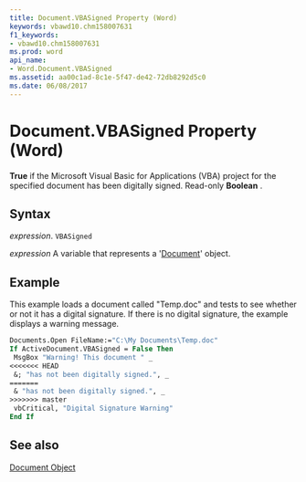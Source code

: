 ```yaml
---
title: Document.VBASigned Property (Word)
keywords: vbawd10.chm158007631
f1_keywords:
- vbawd10.chm158007631
ms.prod: word
api_name:
- Word.Document.VBASigned
ms.assetid: aa00c1ad-8c1e-5f47-de42-72db8292d5c0
ms.date: 06/08/2017
---
```



# Document.VBASigned Property (Word)

 **True** if the Microsoft Visual Basic for Applications (VBA) project for the specified document has been digitally signed. Read-only **Boolean** .


## Syntax

 _expression_. `VBASigned`

 _expression_ A variable that represents a '[Document](Word.Document.md)' object.


## Example

This example loads a document called "Temp.doc" and tests to see whether or not it has a digital signature. If there is no digital signature, the example displays a warning message.


```vb
Documents.Open FileName:="C:\My Documents\Temp.doc" 
If ActiveDocument.VBASigned = False Then 
 MsgBox "Warning! This document " _ 
<<<<<<< HEAD
 &; "has not been digitally signed.", _ 
=======
 & "has not been digitally signed.", _ 
>>>>>>> master
 vbCritical, "Digital Signature Warning" 
End If
```


## See also


[Document Object](Word.Document.md)

